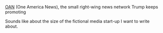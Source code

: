[OAN](https://www.cnn.com/2020/05/08/media/one-america-news-trump/index.html) (One America News), the small right-wing news network Trump keeps promoting

Sounds like about the size of the fictional media start-up I want to write about.